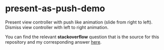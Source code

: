 # present-as-push-demo
Present view controller with push like animation (slide from right to left). Dismiss view controller with left to right animation.

You can find the  relevant **stackoverflow** question  that is the source for this repository and my corresponding answer [here](https://stackoverflow.com/a/37723581/396949).
